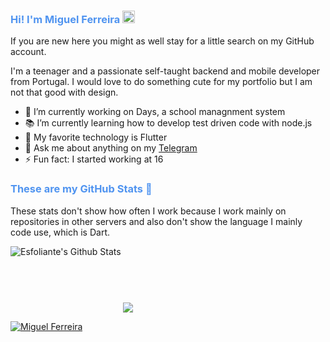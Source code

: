 
<h3 style="color: #5094F0;">Hi! I'm Miguel Ferreira <img src="https://raw.githubusercontent.com/iampavangandhi/iampavangandhi/master/gifs/Hi.gif" width="20px"></h3>

If you are new here you might as well stay for a little search on my GitHub account.

I'm a teenager and a passionate self-taught backend and mobile developer from Portugal.
I would love to do something cute for my portfolio but I am not that good with design.

- 🚀 I’m currently working on Days, a school managnment system
- 📚 I’m currently learning how to develop test driven code with node.js
- 💙 My favorite technology is Flutter
- 💬 Ask me about anything on my [Telegram](https://t.me/esfoliante)
- ⚡️ Fun fact: I started working at 16

<h3 style="color: #5094F0;">These are my GitHub Stats 👀</h3>

These stats don't show how often I work because I work mainly on repositories in other servers and also don't show the language I mainly code use, which is Dart.

<img align="left" alt="Esfoliante's Github Stats" src="https://github-readme-stats.vercel.app/api?username=esfoliante&show_icons=true&hide_border=false&count_private=true" />


<img  style="margin-top: 90px" align="center" src="https://github-readme-stats.anuraghazra1.vercel.app/api/top-langs/?username=esfoliante&layout=compact" /><br/>





<p align="left"> <a href="https://github.com/ryo-ma/github-profile-trophy"><img src="https://github-profile-trophy.vercel.app/?username=esfoliante" alt="Miguel Ferreira" /></a> </p>
